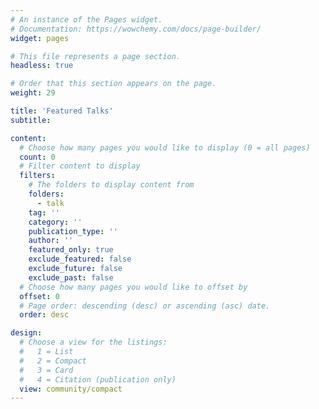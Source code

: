 ```yaml
---
# An instance of the Pages widget.
# Documentation: https://wowchemy.com/docs/page-builder/
widget: pages

# This file represents a page section.
headless: true

# Order that this section appears on the page.
weight: 29

title: 'Featured Talks'
subtitle:

content:
  # Choose how many pages you would like to display (0 = all pages)
  count: 0
  # Filter content to display
  filters:
    # The folders to display content from
    folders:
      - talk
    tag: ''
    category: ''
    publication_type: ''
    author: ''
    featured_only: true
    exclude_featured: false
    exclude_future: false
    exclude_past: false
  # Choose how many pages you would like to offset by
  offset: 0
  # Page order: descending (desc) or ascending (asc) date.
  order: desc

design:
  # Choose a view for the listings:
  #   1 = List
  #   2 = Compact
  #   3 = Card
  #   4 = Citation (publication only)
  view: community/compact
---
```

